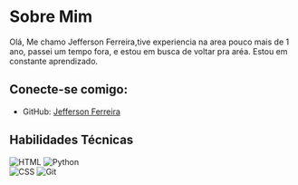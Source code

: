 # Sobre Mim
Olá, Me chamo Jefferson Ferreira,tive experiencia na area pouco mais de 1 ano, passei um tempo fora, e estou em busca de voltar pra aréa. Estou em constante aprendizado.



## Conecte-se comigo:
- GitHub: [Jefferson Ferreira](https://github.com/JeffNascimentoo)



## Habilidades Técnicas
![HTML](https://img.shields.io/badge/HTML-red?style=for-the-badge&logo=html5&logoColor=white) 
![Python](https://img.shields.io/badge/Python-red?style=for-the-badge&logo=python&logoColor=white)  
![CSS](https://img.shields.io/badge/CSS-red?style=for-the-badge&logo=css3&logoColor=white)
![Git](https://img.shields.io/badge/Git-red?style=for-the-badge&logo=git&logoColor=white)
